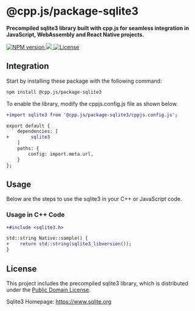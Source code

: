 # @cpp.js/package-sqlite3
**Precompiled sqlite3 library built with cpp.js for seamless integration in JavaScript, WebAssembly and React Native projects.**  

<a href="https://www.npmjs.com/package/@cpp.js/package-sqlite3">
    <img alt="NPM version" src="https://img.shields.io/npm/v/@cpp.js/package-sqlite3?style=for-the-badge" />
</a>
<a href="https://www.sqlite.org">
    <img src="https://img.shields.io/badge/dynamic/json?url=https%3A%2F%2Funpkg.com%2F%40cpp.js%2Fpackage-sqlite3%2Fpackage.json&query=%24.nativeVersion&style=for-the-badge&label=SQLite" />
</a>
<a href="https://www.sqlite.org/copyright.html">
    <img alt="License" src="https://img.shields.io/npm/l/%40cpp.js%2Fpackage-sqlite3?style=for-the-badge" />
</a>

## Integration
Start by installing these package with the following command:

```sh
npm install @cpp.js/package-sqlite3
```

To enable the library, modify the cppjs.config.js file as shown below.
```diff
+import sqlite3 from '@cpp.js/package-sqlite3/cppjs.config.js';

export default {
    dependencies: [
+        sqlite3
    ]
    paths: {
        config: import.meta.url,
    }
};
```

## Usage
Below are the steps to use the sqlite3 in your C++ or JavaScript code.

### Usage in C++ Code
```diff
+#include <sqlite3.h>

std::string Native::sample() {
+    return std::string(sqlite3_libversion());
}
```

## License
This project includes the precompiled sqlite3 library, which is distributed under the [Public Domain License](https://www.sqlite.org/copyright.html).

Sqlite3 Homepage: <https://www.sqlite.org>
